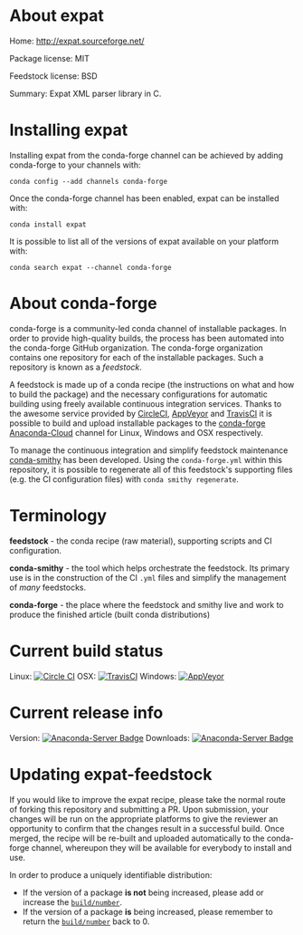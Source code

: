 About expat
===========

Home: http://expat.sourceforge.net/

Package license: MIT

Feedstock license: BSD

Summary: Expat XML parser library in C.



Installing expat
================

Installing expat from the conda-forge channel can be achieved by adding conda-forge to your channels with:

```
conda config --add channels conda-forge
```

Once the conda-forge channel has been enabled, expat can be installed with:

```
conda install expat
```

It is possible to list all of the versions of expat available on your platform with:

```
conda search expat --channel conda-forge
```


About conda-forge
=================

conda-forge is a community-led conda channel of installable packages.
In order to provide high-quality builds, the process has been automated into the
conda-forge GitHub organization. The conda-forge organization contains one repository 
for each of the installable packages. Such a repository is known as a *feedstock*.

A feedstock is made up of a conda recipe (the instructions on what and how to build
the package) and the necessary configurations for automatic building using freely
available continuous integration services. Thanks to the awesome service provided by
[CircleCI](https://circleci.com/), [AppVeyor](http://www.appveyor.com/)
and [TravisCI](https://travis-ci.org/) it is possible to build and upload installable
packages to the [conda-forge](https://anaconda.org/conda-forge)
[Anaconda-Cloud](http://docs.anaconda.org/) channel for Linux, Windows and OSX respectively.

To manage the continuous integration and simplify feedstock maintenance
[conda-smithy](http://github.com/conda-forge/conda-smithy) has been developed.
Using the ``conda-forge.yml`` within this repository, it is possible to regenerate all of
this feedstock's supporting files (e.g. the CI configuration files) with ``conda smithy regenerate``.


Terminology
===========

**feedstock** - the conda recipe (raw material), supporting scripts and CI configuration.

**conda-smithy** - the tool which helps orchestrate the feedstock.
                   Its primary use is in the construction of the CI ``.yml`` files
                   and simplify the management of *many* feedstocks.

**conda-forge** - the place where the feedstock and smithy live and work to
                  produce the finished article (built conda distributions)

Current build status
====================
Linux: [![Circle CI](https://circleci.com/gh/conda-forge/expat-feedstock.svg?style=svg)](https://circleci.com/gh/conda-forge/expat-feedstock)
OSX: [![TravisCI](https://travis-ci.org/conda-forge/expat-feedstock.svg?branch=master)](https://travis-ci.org/conda-forge/expat-feedstock) 
Windows: [![AppVeyor](https://ci.appveyor.com/api/projects/status/github/conda-forge/expat-feedstock?svg=True)](https://ci.appveyor.com/project/conda-forge/expat-feedstock/branch/master)

Current release info
====================
Version: [![Anaconda-Server Badge](https://anaconda.org/conda-forge/expat/badges/version.svg)](https://anaconda.org/conda-forge/expat)
Downloads: [![Anaconda-Server Badge](https://anaconda.org/conda-forge/expat/badges/downloads.svg)](https://anaconda.org/conda-forge/expat)


Updating expat-feedstock
========================

If you would like to improve the expat recipe, please take the normal
route of forking this repository and submitting a PR. Upon submission, your changes will
be run on the appropriate platforms to give the reviewer an opportunity to confirm that the
changes result in a successful build. Once merged, the recipe will be re-built and uploaded
automatically to the conda-forge channel, whereupon they will be available for everybody to
install and use.

In order to produce a uniquely identifiable distribution:
 * If the version of a package **is not** being increased, please add or increase
   the [``build/number``](http://conda.pydata.org/docs/building/meta-yaml.html#build-number-and-string). 
 * If the version of a package **is** being increased, please remember to return
   the [``build/number``](http://conda.pydata.org/docs/building/meta-yaml.html#build-number-and-string)
   back to 0.
